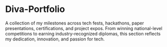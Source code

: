 # Diva-Portfolio
A collection of my milestones across tech fests, hackathons, paper presentations, certifications, and project expos. From winning national-level competitions to earning industry-recognized diplomas, this section reflects my dedication, innovation, and passion for tech.

